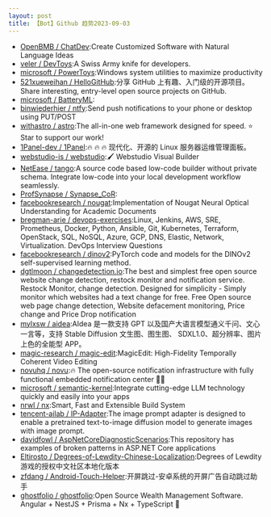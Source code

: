 ```yaml
---
layout: post
title: 【Bot】Github 趋势2023-09-03
---
```


* [OpenBMB / ChatDev](https://github.com/OpenBMB/ChatDev):Create Customized Software with Natural Language Ideas
* [veler / DevToys](https://github.com/veler/DevToys):A Swiss Army knife for developers.
* [microsoft / PowerToys](https://github.com/microsoft/PowerToys):Windows system utilities to maximize productivity
* [521xueweihan / HelloGitHub](https://github.com/521xueweihan/HelloGitHub):分享 GitHub 上有趣、入门级的开源项目。Share interesting, entry-level open source projects on GitHub.
* [microsoft / BatteryML](https://github.com/microsoft/BatteryML):
* [binwiederhier / ntfy](https://github.com/binwiederhier/ntfy):Send push notifications to your phone or desktop using PUT/POST
* [withastro / astro](https://github.com/withastro/astro):The all-in-one web framework designed for speed. ⭐️ Star to support our work!
* [1Panel-dev / 1Panel](https://github.com/1Panel-dev/1Panel):🔥 🔥 🔥 现代化、开源的 Linux 服务器运维管理面板。
* [webstudio-is / webstudio](https://github.com/webstudio-is/webstudio):🖌 Webstudio Visual Builder
* [NetEase / tango](https://github.com/NetEase/tango):A source code based low-code builder without private schema. Integrate low-code into your local development workflow seamlessly.
* [ProfSynapse / Synapse_CoR](https://github.com/ProfSynapse/Synapse_CoR):
* [facebookresearch / nougat](https://github.com/facebookresearch/nougat):Implementation of Nougat Neural Optical Understanding for Academic Documents
* [bregman-arie / devops-exercises](https://github.com/bregman-arie/devops-exercises):Linux, Jenkins, AWS, SRE, Prometheus, Docker, Python, Ansible, Git, Kubernetes, Terraform, OpenStack, SQL, NoSQL, Azure, GCP, DNS, Elastic, Network, Virtualization. DevOps Interview Questions
* [facebookresearch / dinov2](https://github.com/facebookresearch/dinov2):PyTorch code and models for the DINOv2 self-supervised learning method.
* [dgtlmoon / changedetection.io](https://github.com/dgtlmoon/changedetection.io):The best and simplest free open source website change detection, restock monitor and notification service. Restock Monitor, change detection. Designed for simplicity - Simply monitor which websites had a text change for free. Free Open source web page change detection, Website defacement monitoring, Price change and Price Drop notification
* [mylxsw / aidea](https://github.com/mylxsw/aidea):AIdea 是一款支持 GPT 以及国产大语言模型通义千问、文心一言等，支持 Stable Diffusion 文生图、图生图、 SDXL1.0、超分辨率、图片上色的全能型 APP。
* [magic-research / magic-edit](https://github.com/magic-research/magic-edit):MagicEdit: High-Fidelity Temporally Coherent Video Editing
* [novuhq / novu](https://github.com/novuhq/novu):🔥 The open-source notification infrastructure with fully functional embedded notification center 🚀🚀
* [microsoft / semantic-kernel](https://github.com/microsoft/semantic-kernel):Integrate cutting-edge LLM technology quickly and easily into your apps
* [nrwl / nx](https://github.com/nrwl/nx):Smart, Fast and Extensible Build System
* [tencent-ailab / IP-Adapter](https://github.com/tencent-ailab/IP-Adapter):The image prompt adapter is designed to enable a pretrained text-to-image diffusion model to generate images with image prompt.
* [davidfowl / AspNetCoreDiagnosticScenarios](https://github.com/davidfowl/AspNetCoreDiagnosticScenarios):This repository has examples of broken patterns in ASP.NET Core applications
* [Eltirosto / Degrees-of-Lewdity-Chinese-Localization](https://github.com/Eltirosto/Degrees-of-Lewdity-Chinese-Localization):Degrees of Lewdity 游戏的授权中文社区本地化版本
* [zfdang / Android-Touch-Helper](https://github.com/zfdang/Android-Touch-Helper):开屏跳过-安卓系统的开屏广告自动跳过助手
* [ghostfolio / ghostfolio](https://github.com/ghostfolio/ghostfolio):Open Source Wealth Management Software. Angular + NestJS + Prisma + Nx + TypeScript 🤍
